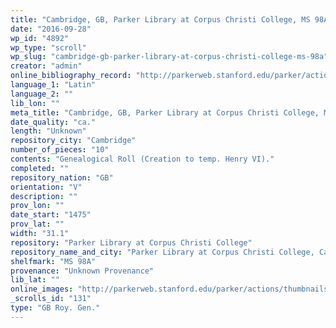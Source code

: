 ```yaml
---
title: "Cambridge, GB, Parker Library at Corpus Christi College, MS 98A"
date: "2016-09-28"
wp_id: "4892"
wp_type: "scroll"
wp_slug: "cambridge-gb-parker-library-at-corpus-christi-college-ms-98a"
creator: "admin"
online_bibliography_record: "http://parkerweb.stanford.edu/parker/actions/thumbnails.do?ms_no=98A"
language_1: "Latin"
language_2: ""
lib_lon: ""
meta_title: "Cambridge, GB, Parker Library at Corpus Christi College, MS 98A"
date_quality: "ca."
length: "Unknown"
repository_city: "Cambridge"
number_of_pieces: "10"
contents: "Genealogical Roll (Creation to temp. Henry VI)."
completed: ""
repository_nation: "GB"
orientation: "V"
description: ""
prov_lon: ""
date_start: "1475"
prov_lat: ""
width: "31.1"
repository: "Parker Library at Corpus Christi College"
repository_name_and_city: "Parker Library at Corpus Christi College, Cambridge GB"
shelfmark: "MS 98A"
provenance: "Unknown Provenance"
lib_lat: ""
online_images: "http://parkerweb.stanford.edu/parker/actions/thumbnails.do?ms_no=98A"
_scrolls_id: "131"
type: "GB Roy. Gen."
---
```



